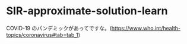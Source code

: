 # SIR-approximate-solution-learn

COVID-19 のパンデミックがあってですな。(https://www.who.int/health-topics/coronavirus#tab=tab_1)